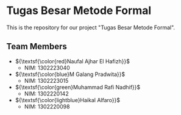 # Tugas Besar Metode Formal

This is the repository for our project "Tugas Besar Metode Formal".

## Team Members
- ${\textsf{\color{red}Naufal Ajhar El Hafizh}}$
  - NIM: 1302223040
- ${\textsf{\color{blue}M Galang Pradwita}}$
  - NIM: 1302223015
- ${\textsf{\color{green}Muhammad Rafi Nadhif}}$
  - NIM: 1302220142
- ${\textsf{\color{lightblue}Haikal Alfaro}}$
  - NIM: 1302220098

